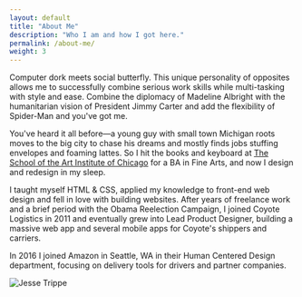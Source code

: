 ```yaml
---
layout: default
title: "About Me"
description: "Who I am and how I got here."
permalink: /about-me/
weight: 3
---
```


<div class="grid-item-12/12 grid-item-8/12@md">
  <p>Computer dork meets social butterfly. This unique personality of opposites allows me to successfully combine serious work skills while multi-tasking with style and ease. Combine the diplomacy of Madeline Albright with the humanitarian vision of President Jimmy Carter and add the flexibility of Spider-Man and you've got me.</p>

  <p>You've heard it all before—a young guy with small town Michigan roots moves to the big city to chase his dreams and mostly finds jobs stuffing envelopes and foaming lattes. So I hit the books and keyboard at
  <a href="http://www.saic.edu/">The School of the Art Institute of Chicago</a> for a BA in Fine Arts, and now I design and redesign in my sleep.</p>

  <p>I taught myself HTML & CSS, applied my knowledge to front-end web design and fell in love with building websites. After years of freelance work and a brief period with the Obama Reelection Campaign, I joined Coyote Logistics in 2011 and eventually grew into Lead Product Designer, building a massive web app and several mobile apps for Coyote's shippers and carriers.</p>

  <p>In 2016 I joined Amazon in Seattle, WA in their Human Centered Design department, focusing on delivery tools for drivers and partner companies.</p>
</div>

<div class="grid-item-12/12 grid-item-4/12@md">
  <img src="//jessetrippe-cdn-173419.appspot.com/portfolio/jesse.jpg" alt="Jesse Trippe">
</div>
